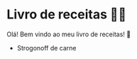 # Livro de receitas :woman_cook:

Olá! Bem vindo ao meu livro de receitas! :call_me_hand:

- Strogonoff de carne
